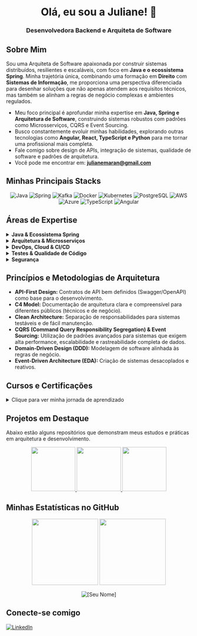 <h1 align="center">Olá, eu sou a Juliane! 👋</h1>

<h3 align="center">Desenvolvedora Backend e Arquiteta de Software</h3>

## Sobre Mim

Sou uma Arquiteta de Software apaixonada por construir sistemas distribuídos, resilientes e escaláveis, com foco em **Java e o ecossistema Spring**. Minha trajetória única, combinando uma formação em **Direito** com **Sistemas de Informação**, me proporciona uma perspectiva diferenciada para desenhar soluções que não apenas atendem aos requisitos técnicos, mas também se alinham a regras de negócio complexas e ambientes regulados.

- Meu foco principal é aprofundar minha expertise em **Java, Spring e Arquitetura de Software**, construindo sistemas robustos com padrões como Microsserviços, CQRS e Event Sourcing.
- Busco constantemente evoluir minhas habilidades, explorando outras tecnologias como **Angular, React, TypeScript e Python** para me tornar uma profissional mais completa.
- Fale comigo sobre design de APIs, integração de sistemas, qualidade de software e padrões de arquitetura.
- Você pode me encontrar em: **[julianemaran@gmail.com](mailto:julianemaran@gmail.com)**

## Minhas Principais Stacks

<div align="center">
  <img src="https://img.shields.io/badge/Java-ED8B00?style=for-the-badge&logo=openjdk&logoColor=white" alt="Java"/>
  <img src="https://img.shields.io/badge/Spring-6DB33F?style=for-the-badge&logo=spring&logoColor=white" alt="Spring"/>
  <img src="https://img.shields.io/badge/Apache%20Kafka-231F20?style=for-the-badge&logo=apachekafka&logoColor=white" alt="Kafka"/>
  <img src="https://img.shields.io/badge/Docker-2496ED?style=for-the-badge&logo=docker&logoColor=white" alt="Docker"/>
  <img src="https://img.shields.io/badge/Kubernetes-326CE5?style=for-the-badge&logo=kubernetes&logoColor=white" alt="Kubernetes"/>
  <img src="https://img.shields.io/badge/PostgreSQL-4169E1?style=for-the-badge&logo=postgresql&logoColor=white" alt="PostgreSQL"/>
  <img src="https://img.shields.io/badge/AWS-232F3E?style=for-the-badge&logo=amazon-aws&logoColor=white" alt="AWS"/>
  <img src="https://img.shields.io/badge/Azure-0078D4?style=for-the-badge&logo=microsoft-azure&logoColor=white" alt="Azure"/>
  <img src="https://img.shields.io/badge/TypeScript-007ACC?style=for-the-badge&logo=typescript&logoColor=white" alt="TypeScript"/>
  <img src="https://img.shields.io/badge/Angular-DD0031?style=for-the-badge&logo=angular&logoColor=white" alt="Angular"/>
</div>

## Áreas de Expertise

<details>
  <summary><b>Java & Ecossistema Spring</b></summary>
  <br/>
  <ul>
    <li><b>Versões:</b> Java 11, 17 e 21+</li>
    <li><b>Core:</b> Spring Framework 6, Spring Boot 3, Spring Security 6</li>
    <li><b>Dados:</b> Spring Data (JPA, JDBC), Hibernate, Flyway Migration</li>
    <li><b>Web:</b> Spring MVC, Spring WebFlux (Reativo), REST, SOAP, Web Services</li>
    <li><b>Microsserviços:</b> Spring Cloud (Discovery, Routing, Gateway), Spring Boot Actuator</li>
  </ul>
</details>

<details>
  <summary><b>Arquitetura & Microsserviços</b></summary>
  <br/>
  <ul>
    <li><b>Mensageria:</b> Apache Kafka, RabbitMQ</li>
    <li><b>Padrões:</b> Microsserviços, Arquitetura Orientada a Eventos (EDA), CQRS, Event Sourcing, DDD, API Gateway, Circuit Breaker</li>
    <li><b>Cache:</b> Redis</li>
    <li><b>Comunicação:</b> RESTful (APIs REST)</li>
  </ul>
</details>

<details>
  <summary><b>DevOps, Cloud & CI/CD</b></summary>
  <br/>
  <ul>
    <li><b>Cloud:</b> AWS (S3, EC2, Lambda), Azure (DevOps, Functions)</li>
    <li><b>Containerização:</b> Docker, Docker Compose, Kubernetes (K8s)</li>
    <li><b>CI/CD:</b> Jenkins, Azure DevOps Pipelines, GitHub Actions</li>
    <li><b>Bancos de Dados:</b> PostgreSQL, MySQL, H2, MongoDB</li>
  </ul>
</details>

<details>
  <summary><b>Testes & Qualidade de Código</b></summary>
  <br/>
  <ul>
    <li><b>Testes:</b> JUnit 5, Mockito, AssertJ, TDD</li>
    <li><b>Testes de Integração:</b> Testcontainers, Spring Boot Test</li>
    <li><b>Testes de Carga/Performance:</b> JMeter</li>
    <li><b>Qualidade:</b> SonarQube, Clean Code</li>
  </ul>
</details>

<details>
  <summary><b>Segurança</b></summary>
  <br/>
  <ul>
    <li><b>Autenticação e Autorização:</b> Token JWT, OAuth2, OpenID Connect</li>
    <li><b>Ferramentas:</b> Spring Security, Keycloak (integração)</li>
    <li><b>Conceitos:</b> LDAP, CORS, CSRF</li>
  </ul>
</details>

## Princípios e Metodologias de Arquitetura

- **API-First Design:** Contratos de API bem definidos (Swagger/OpenAPI) como base para o desenvolvimento.
- **C4 Model:** Documentação de arquitetura clara e compreensível para diferentes públicos (técnicos e de negócio).
- **Clean Architecture:** Separação de responsabilidades para sistemas testáveis e de fácil manutenção.
- **CQRS (Command Query Responsibility Segregation) & Event Sourcing:** Utilização de padrões avançados para sistemas que exigem alta performance, escalabilidade e rastreabilidade completa de dados.
- **Domain-Driven Design (DDD):** Modelagem de software alinhada às regras de negócio.
- **Event-Driven Architecture (EDA):** Criação de sistemas desacoplados e reativos.

## Cursos e Certificações

<details>
  <summary>Clique para ver minha jornada de aprendizado</summary>
  <br/>
  
  **Java, Spring & Testes:**
  - Complete Java: From Zero to Professional
  - Spring Boot 3, Spring Framework 6 & Hibernate
  - Testing Spring Boot (Testes de unidade, integração e mais)
  - Java Web Service + SOAP and REST Security
  
  **Desenvolvimento Web e Mobile:**
  - Complete Web Development (Full-Stack)
  - Python 3 Course from Basic to Advanced
  - Android and iOS Development with Flutter
  - Complete Android Development

  **Dados e Regulatório:**
  - Data Engineering Training
  - General Data Protection Law (LGPD) in Practice
  - LGPD: Privacy and Personal Data Protection Policy
  
  **Habilidades Complementares:**
  - Leadership and People Management
  - Excel Basic to Advanced
</details>

## Projetos em Destaque

<p>Abaixo estão alguns repositórios que demonstram meus estudos e práticas em arquitetura e desenvolvimento.</p>

<p align="center">
  <!-- Card para o repositório SoftwareArchitecture -->
  <a href="https://github.com/JulianeMaran32/SoftwareArchitecture">
    <img height="120em" src="https://github-readme-stats.vercel.app/api/pin/?username=JulianeMaran32&repo=SoftwareArchitecture&theme=tokyonight&show_owner=true"/>
  </a>
  <!-- Card para o repositório my-libs -->
  <a href="https://github.com/JulianeMaran32/my-libs">
    <img height="120em" src="https://github-readme-stats.vercel.app/api/pin/?username=JulianeMaran32&repo=my-libs&theme=tokyonight&show_owner=true"/>
  </a>
  <!-- Card para o repositório unit-testing -->
  <a href="https://github.com/JulianeMaran32/unit-testing">
    <img height="120em" src="https://github-readme-stats.vercel.app/api/pin/?username=JulianeMaran32&repo=unit-testing&theme=tokyonight&show_owner=true"/>
  </a>
</p>

## Minhas Estatísticas no GitHub

<p align="center">
  <img height="180em" src="https://github-readme-stats.vercel.app/api?username=JulianeMaran32&show_icons=true&theme=tokyonight&include_all_commits=true&count_private=true"/>
  <img height="180em" src="https://github-readme-stats.vercel.app/api/top-langs/?username=JulianeMaran32&layout=compact&langs_count=7&theme=tokyonight"/>
</p>
<p align="center">
  <img align="center" src="https://github-readme-streak-stats.herokuapp.com/?user=JulianeMaran32&theme=tokyonight" alt="[Seu Nome]" />
</p>

## Conecte-se comigo

<p align="left">
  <a href="https://www.linkedin.com/in/juliane-maran/" target="blank">
    <img align="center" src="https://img.shields.io/badge/LinkedIn-0077B5?style=for-the-badge&logo=linkedin&logoColor=white" alt="LinkedIn"/>
  </a>
</p>
